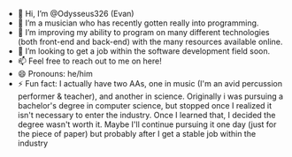 - 👋 Hi, I’m @Odysseus326 (Evan)
- 👀 I’m a musician who has recently gotten really into programming.
- 🌱 I’m improving my ability to program on many different technologies (both front-end and back-end) with the many resources available online.
- 💞️ I’m looking to get a job within the software development field soon.
- 📫 Feel free to reach out to me on here!
- 😄 Pronouns: he/him
- ⚡ Fun fact: I actually have two AAs, one in music (I'm an avid percussion performer & teacher), and another in science.
                Originally i was pursuing a bachelor's degree in computer science, but stopped once I realized it isn't necessary
                to enter the industry. Once I learned that, I decided the degree wasn't worth it. Maybe I'll continue pursuing it one day
                (just for the piece of paper) but probably after I get a stable job within the industry

<!---
Odysseus326/Odysseus326 is a ✨ special ✨ repository because its `README.md` (this file) appears on your GitHub profile.
You can click the Preview link to take a look at your changes.
--->

